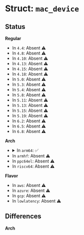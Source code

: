 # Struct: <code>mac_device</code>

## Status
<b>Regular</b>
<ul>
<li>
In <code>4.4</code>: Absent ⚠️
</li>
<li>
In <code>4.8</code>: Absent ⚠️
</li>
<li>
In <code>4.10</code>: Absent ⚠️
</li>
<li>
In <code>4.13</code>: Absent ⚠️
</li>
<li>
In <code>4.15</code>: Absent ⚠️
</li>
<li>
In <code>4.18</code>: Absent ⚠️
</li>
<li>
In <code>5.0</code>: Absent ⚠️
</li>
<li>
In <code>5.3</code>: Absent ⚠️
</li>
<li>
In <code>5.4</code>: Absent ⚠️
</li>
<li>
In <code>5.8</code>: Absent ⚠️
</li>
<li>
In <code>5.11</code>: Absent ⚠️
</li>
<li>
In <code>5.13</code>: Absent ⚠️
</li>
<li>
In <code>5.15</code>: Absent ⚠️
</li>
<li>
In <code>5.19</code>: Absent ⚠️
</li>
<li>
In <code>6.2</code>: Absent ⚠️
</li>
<li>
In <code>6.5</code>: Absent ⚠️
</li>
<li>
In <code>6.8</code>: Absent ⚠️
</li>
</ul>
<b>Arch</b>
<ul>
<li>
<details>
<summary>In <code>arm64</code>: ✅</summary>

```c
struct mac_device {
    struct resource *res;
    u8 addr[6];
    struct fman_port * port[2];
    u32 if_support;
    struct phy_device *phy_dev;
    phy_interface_t phy_if;
    struct device_node *phy_node;
    bool autoneg_pause;
    bool rx_pause_req;
    bool tx_pause_req;
    bool rx_pause_active;
    bool tx_pause_active;
    bool promisc;
    bool allmulti;
    int (*init)(struct mac_device *);
    int (*start)(struct mac_device *);
    int (*stop)(struct mac_device *);
    void (*adjust_link)(struct mac_device *);
    int (*set_promisc)(struct fman_mac *, bool);
    int (*change_addr)(struct fman_mac *, enet_addr_t *);
    int (*set_allmulti)(struct fman_mac *, bool);
    int (*set_tstamp)(struct fman_mac *, bool);
    int (*set_multi)(struct net_device *, struct mac_device *);
    int (*set_rx_pause)(struct fman_mac *, bool);
    int (*set_tx_pause)(struct fman_mac *, u8, u16, u16);
    int (*set_exception)(struct fman_mac *, enum fman_mac_exceptions, bool);
    int (*add_hash_mac_addr)(struct fman_mac *, enet_addr_t *);
    int (*remove_hash_mac_addr)(struct fman_mac *, enet_addr_t *);
    struct fman_mac *fman_mac;
    struct mac_priv_s *priv;
};
```
</details>
</li>
<li>
In <code>armhf</code>: Absent ⚠️
</li>
<li>
In <code>ppc64el</code>: Absent ⚠️
</li>
<li>
In <code>riscv64</code>: Absent ⚠️
</li>
</ul>
<b>Flavor</b>
<ul>
<li>
In <code>aws</code>: Absent ⚠️
</li>
<li>
In <code>azure</code>: Absent ⚠️
</li>
<li>
In <code>gcp</code>: Absent ⚠️
</li>
<li>
In <code>lowlatency</code>: Absent ⚠️
</li>
</ul>

## Differences
<b>Arch</b>
<ul>
</ul>
